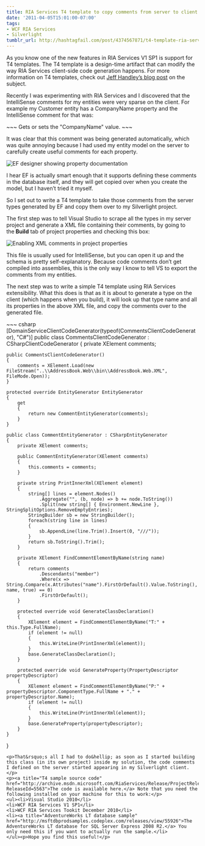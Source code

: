 ```yaml
---
title: RIA Services T4 template to copy comments from server to client
date: '2011-04-05T15:01:00-07:00'
tags:
- WCF RIA Services
- Silverlight
tumblr_url: http://hashtagfail.com/post/4374567871/t4-template-ria-services-comments
---
```

<p>As you know one of the new features in RIA Services V1 SP1 is support for T4 templates. The T4 template is a design-time artifact that can modify the way RIA Services client-side code generation happens. For more information on T4 templates, check out <a title="T4 in RIA Services" href="http://jeffhandley.com/archive/2010/10/28/RiaServicesT4WalkUp.aspx">Jeff Handley&rsquo;s blog post</a> on the subject.</p>
<p>Recently I was experimenting with RIA Services and I discovered that the IntelliSense comments for my entities were very sparse on the client. For example my Customer entity has a CompanyName property and the IntelliSense comment for that was:</p>
~~~
Gets or sets the "CompanyName" value.
~~~
<p>It was clear that this comment was being generated automatically, which was quite annoying because I had used my entity model on the server to carefully create useful comments for each property.</p>
<img src="{{ site.baseurl }}/images/posts/tumblr/tumblr_lj781cQW5O1qccglw.png" alt="EF designer showing property documentation" style="margin-left: auto; margin-right: auto"/>
<p>I hear EF is actually smart enough that it supports defining these comments in the database itself, and they will get copied over when you create the model, but I haven&rsquo;t tried it myself.</p>
<p>So I set out to write a T4 template to take those comments from the server types generated by EF and copy them over to my Silverlight project.</p>
<p>The first step was to tell Visual Studio to scrape all the types in my server project and generate a XML file containing their comments, by going to the<strong> Build</strong> tab of project properties and checking this box: </p>
<img src="{{ site.baseurl }}/images/posts/tumblr/tumblr_lj78bhA4F41qccglw.png" alt="Enabling XML comments in project properties" style="margin-left: auto; margin-right: auto"/>
<p>This file is usually used for IntelliSense, but you can open it up and the schema is pretty self-explanatory. Because code comments don&rsquo;t get compiled into assemblies, this is the only way I know to tell VS to export the comments from my entities.</p>
<p>The next step was to write a simple T4 template using RIA Services extensibility. What this does is that as it is about to generate a type on the client (which happens when you build), it will look up that type name and all its properties in the above XML file, and copy the comments over to the generated file.</p>
~~~ csharp
[DomainServiceClientCodeGenerator(typeof(CommentsClientCodeGenerator), "C#")]
public class CommentsClientCodeGenerator : CSharpClientCodeGenerator
{
    private XElement comments;

    public CommentsClientCodeGenerator()
    {
        comments = XElement.Load(new FileStream("..\\AddressBook.Web\\bin\\AddressBook.Web.XML", FileMode.Open));
    }

    protected override EntityGenerator EntityGenerator
    {
        get
        {
            return new CommentEntityGenerator(comments);
        }
    }

    public class CommentEntityGenerator : CSharpEntityGenerator
    {
        private XElement comments;

        public CommentEntityGenerator(XElement comments)
        {
            this.comments = comments;
        }

        private string PrintInnerXml(XElement element)
        {
            string[] lines = element.Nodes()
                .Aggregate("", (b, node) => b += node.ToString())
                .Split(new string[] { Environment.NewLine }, StringSplitOptions.RemoveEmptyEntries);
            StringBuilder sb = new StringBuilder();
            foreach(string line in lines)
            {
                sb.AppendLine(line.Trim().Insert(0, "///"));
            }
            return sb.ToString().Trim();
        }

        private XElement FindCommentElementByName(string name)
        {
            return comments
                .Descendants("member")
                .Where(x => String.Compare(x.Attributes("name").FirstOrDefault().Value.ToString(), name, true) == 0)
                .FirstOrDefault();
        }

        protected override void GenerateClassDeclaration()
        {
            XElement element = FindCommentElementByName("T:" + this.Type.FullName);
            if (element != null)
            {
                this.WriteLine(PrintInnerXml(element));
            }
            base.GenerateClassDeclaration();
        }

        protected override void GenerateProperty(PropertyDescriptor propertyDescriptor)
        {
            XElement element = FindCommentElementByName("P:" + propertyDescriptor.ComponentType.FullName + "." + propertyDescriptor.Name);
            if (element != null)
            {
                this.WriteLine(PrintInnerXml(element));
            }
            base.GenerateProperty(propertyDescriptor);
        }
    }
}
~~~
<p>That&rsquo;s all I had to do&hellip; as soon as I started building this class (in its own project) inside my solution, the code comments I defined on the server started appearing in my Silverlight client.</p>
<p><a title="T4 sample source code" href="http://archive.msdn.microsoft.com/RiaServices/Release/ProjectReleases.aspx?ReleaseId=5563">The code is available here.</a> Note that you need the following installed on your machine for this to work:</p>
<ul><li>Visual Studio 2010</li>
<li>WCF RIA Services V1 SP1</li>
<li>WCF RIA Services Tookit December 2010</li>
<li><a title="AdventureWorks LT database sample" href="http://msftdbprodsamples.codeplex.com/releases/view/55926">The AdventureWorks LT database for SQL Server Express 2008 R2.</a> You only need this if you want to actually run the sample.</li>
</ul><p>Hope you find this useful!</p>
